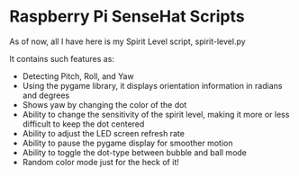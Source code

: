 # Raspberry Pi SenseHat Scripts
As of now, all I have here is my Spirit Level script, spirit-level.py

It contains such features as:

 - Detecting Pitch, Roll, and Yaw
 -  Using the pygame library, it displays orientation information in radians and degrees 
 -  Shows yaw by changing the color of the dot
 -  Ability to change the sensitivity of the spirit level, making it more or less difficult to keep the dot centered
 -  Ability to adjust the LED screen refresh rate
 -  Ability to pause the pygame display for smoother motion
 -  Ability to toggle the dot-type between bubble and ball mode
 -  Random color mode just for the heck of it!
